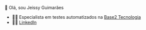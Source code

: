 👋 Olá, sou Jeissy Guimarães

- :woman_technologist:	Especialista em testes automatizados na  <a href="https://www.base2.com.br/">Base2 Tecnologia</a>    
- :woman_office_worker: <a href="https://www.linkedin.com/in/jeissy-guimar%C3%A3es-aa0936164/">LinkedIn</a> 


<!---
Jeissy/Jeissy is a ✨ special ✨ repository because its `README.md` (this file) appears on your GitHub profile.
You can click the Preview link to take a look at your changes.
--->
